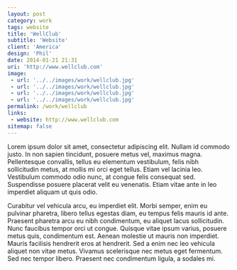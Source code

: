 ```yaml
---
layout: post
category: work
tags: website
title: 'WellClub'
subtitle: 'Website'
client: 'America'
design: 'Phil'
date: 2014-01-21 21:31
uri: 'http://www.wellclub.com'
image:
 - url: '../../images/work/wellclub.jpg'
 - url: '../../images/work/wellclub.jpg'
 - url: '../../images/work/wellclub.jpg'
 - url: '../../images/work/wellclub.jpg'
permalink: /work/wellclub
links:
 - website: http://www.wellclub.com
sitemap: false
---
```


<p>Lorem ipsum dolor sit amet, consectetur adipiscing elit. Nullam id commodo justo. In non sapien tincidunt, posuere metus vel, maximus magna. Pellentesque convallis, tellus eu elementum vestibulum, felis nibh sollicitudin metus, at mollis mi orci eget tellus. Etiam vel lacinia leo. Vestibulum commodo odio nunc, at congue felis consequat sed. Suspendisse posuere placerat velit eu venenatis. Etiam vitae ante in leo imperdiet aliquam ut quis odio.</p>

<p>Curabitur vel vehicula arcu, eu imperdiet elit. Morbi semper, enim eu pulvinar pharetra, libero tellus egestas diam, eu tempus felis mauris id ante. Praesent pharetra arcu eu nibh condimentum, eu aliquet lacus sollicitudin. Nunc faucibus tempor orci ut congue. Quisque vitae ipsum varius, posuere metus quis, condimentum est. Aenean molestie ut mauris non imperdiet. Mauris facilisis hendrerit eros at hendrerit. Sed a enim nec leo vehicula aliquet non vitae metus. Vivamus scelerisque nec metus eget fermentum. Sed nec tempor libero. Praesent nec condimentum ligula, a sodales mi.</p>
